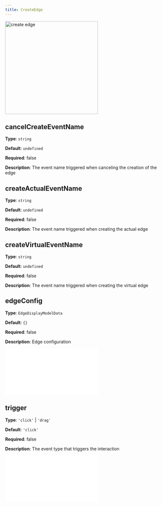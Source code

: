 ```yaml
---
title: CreateEdge
---
```


<img alt="create edge" src="https://mdn.alipayobjects.com/huamei_qa8qxu/afts/img/A*W0EqR6-dp_oAAAAAAAAAAAAADmJ7AQ/original" height='300'/>

## cancelCreateEventName

**Type**: `string`

**Default**: `undefined`

**Required**: false

**Description**: The event name triggered when canceling the creation of the edge

## createActualEventName

**Type**: `string`

**Default**: `undefined`

**Required**: false

**Description**: The event name triggered when creating the actual edge

## createVirtualEventName

**Type**: `string`

**Default**: `undefined`

**Required**: false

**Description**: The event name triggered when creating the virtual edge

## edgeConfig

**Type**: `EdgeDisplayModelData`

**Default**: `{}`

**Required**: false

**Description**: Edge configuration

<embed src="../../common/BehaviorSecondaryKey.en.md"></embed>

## trigger

**Type**: `'click'` | `'drag'`

<!-- TODO 这里没和Type定义保持一致，需要确认 -->

**Default**: `'click'`

**Required**: false

**Description**: The event type that triggers the interaction

<embed src="../../common/BehaviorShould.en.md"></embed>

